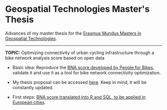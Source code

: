 # Geospatial Technologies Master's Thesis
Advances of my master thesis for the [Erasmus Mundus Masters in Geospatial Technologies](http://mastergeotech.info/).

---------------------------------------------------------------------------------------------------------------------------
__TOPIC:__ Optimizing connectivity of urban cycling infrastructure through a bike network analysis score based on open data

* Basic idea: Reproduce the [BNA score developed by People for Bikes](https://bna.peopleforbikes.org/#/), validate it and use it as a tool for bike network connectivity optimization.

* My thesis proposal can be accessed [here](https://loreabad6.github.io/masters-thesis-geotech/Thesis_Proposal.html). Keep in mind, it will be constantly updated.

* First steps: [BNA score translated into R and SQL, to be applied in European cities](https://loreabad6.github.io/masters-thesis-geotech/BNA-Europe.nb.html).
